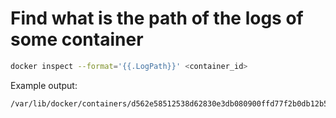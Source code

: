 # Find what is the path of the logs of some container

```bash
docker inspect --format='{{.LogPath}}' <container_id>
```

Example output:

```bash
/var/lib/docker/containers/d562e58512538d62830e3db080900ffd77f2b0db12b535574ad0292ff17df655/d562e58512538d62830e3db080900ffd77f2b0db12b535574ad0292ff17df655-json.log
```